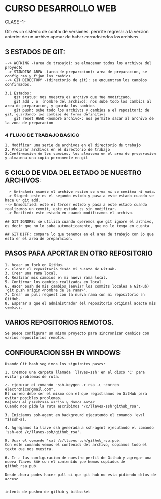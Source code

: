 # CURSO DESARROLLO WEB

CLASE -1-

Git: es un sistema de contro de versiones.
    permite regresar a la version anterior de un archivo apesar de haber cerrado todos los archivos

## 3 ESTADOS DE GIT:
    --> WORKING -(area de trabajo): se almacenan todos los archivos del proyecto
    --> STANDING AREA -(area de preparacion): area de preparacion, se configuran y fijan los cambios
    --> GIT DIRECTORY -(directorio de git): se encuentran los cambios confirmados.

    3.1 Estados:
        git status: nos muestra el archivo que fue modificado.
        git add . o  (nombre del archivo): nos sube todo los cambios al area de preparacion, y guarda los cambios
        git push: sube todo los archivos y cambios a el repositorio de git, guardando los cambios de forma definitiva
        git reset HEAD <nombre archivo>: nos permite sacar al archivo de la zona de preparacion


### 4 FLUJO DE TRABAJO BASICO: 
    1. Modificar una serie de archivos en el directorio de trabajo
    2. Preparar archivos en el directorio de trabajo
    3.Confirmacion de los cambios, los almacena en el area de preparacion y almacena una copia permanente en git


## 5 CICLO DE VIDA DEL ESTADO DE NUESTRO ARCHIVOS:
    --> Untraked: cuando el archivo recien se crea ni se comitea ni nada.
    --> Staged: este es el segundo estado y pasa a este estado cuando se hace un git add.
    --> Unmodified: este el tercer estado y pasa a este estado cuando realizamos un commit, este estado es sin modificar.
    --> Modified: este estado en cuando modificamos el archivo.

    ## GIT IGNORE: se utiliza cuando queremos que git ignore el archivo, es decir que no lo suba automaticamente, que no lo tenga en cuenta

    ## GIT DIFF: compara lo que tenemos en el area de trabajo con lo que esta en el area de preparacion. 

## PASOS PARA APORTAR EN OTRO REPOSITORIO
    1. hcaer un fork en GitHub.
    2. Clonar el repositorio desde mi cuenta de GitHub.
    3. Crear una rama local.
    4. Realizar mis cambios en mi nueva rama local.
    5. Confirmar los cambios realizados en local.
    6. Hacer push de mis cambios (enviar los commits locales a GitHub) 'git push origin <nombre de la rama>'.
    7. Crear un pull request con la nueva rama con mi repositorio en GitHub.
    8. Esperar a que el administrador del repositorio original acepte mis cambios. 


## VARIOS REPOSITORIOS REMOTOS.
    Se puede configurar un mismo proyecto para sincronizar cambios con varios repositorios remotos.


## CONFIGURACION SSH EN WINDOWS:
    Usando Git bash seguimos los siguientes pasos:

    1. Creamos una carpeta llamada 'llaves=ssh' en el disco 'C' para evitar problemas de ruta.

    2. Ejecutar el comando "ssh-keygen -t rsa -C "correo electronico@gmail.com".
    El correo debe ser el mismo con el que registramos en GitHub para evitar posibles problemas.
    Dejamos el passhrase vacion y damos enter.
    Cuando nos pida la ruta escribimos '/c/llaves-ssh'github_rsa'.

    3. Iniciamos ssh-agent en background ejecutando el comando 'eval "$(ssh-a).

    4. Agregamos la llave ssh generada a ssh-agent ejecutando el comando 'ssh-add /c/llaves-ssh/github_rsa'.

    5. Usar el comando 'cat /c/llaves-ssh/github_rsa.pub.
    Con este comando vemos el contenido del archivo, copiamos todo el texto que nos muestra.

    6. Ir a las configuracion de nuestro perfil de Github y agregar una nueva llaves SSH con el contenido que hemos copiados de github_rsa.pub.
    
    Desde ahora podes hacer pull si que git hub no esta pidiendo datos de acceso.

    
    intento de pusheo de github y bitbucket
    